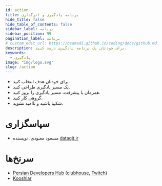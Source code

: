 ```yaml
---
id: action
title: برنامه یادگیری و اثرگذاری
hide_title: false
hide_table_of_contents: false
sidebar_label: برنامه
sidebar_position: 99
pagination_label: برنامه
# custom_edit_url: https://bsamadi.github.io/coding/docs/github.md
description: برای خودتان یک برنامه یادگیری درست کنید.
keywords:
  - یادگیری
image: "img/logo.svg"
slug: /action
---
```


- برای خودتان هدف انتخاب کنید. 
- یک مسیر یادگیری طراحی کنید.
- همزمان با پیشرفت، مسیر یادگیری را بروز کنید.
- گروهی کار کنید.
- شکیبا باشید و ناامید نشوید.

# سپاسگزاری

- مسعود معبودی، نویسنده [datagit.ir](https://www.datagit.ir/)

# سرنخ‌ها

<div dir="auto">

- [Persian Developers Hub](https://persiandevelopers.com/) ([clubhouse](https://www.clubhouse.com/club/persian-developers-hub), [Twitch](https://www.twitch.tv/persiandevelopers))
- [Kooshiar](https://linktr.ee/kooshiar)

</div>
